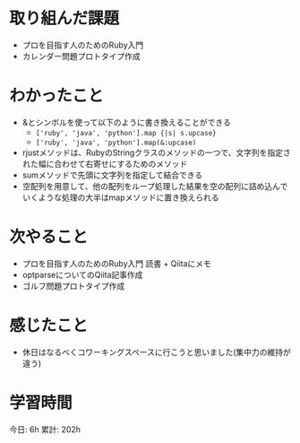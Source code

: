 # 取り組んだ課題 
+ プロを目指す人のためのRuby入門
+ カレンダー問題プロトタイプ作成
# わかったこと   
+ &とシンボルを使って以下のように書き換えることができる
    + `['ruby', 'java', 'python'].map {|s| s.upcase}`
    + `['ruby', 'java', 'python'].map(&:upcase)`
+ rjustメソッドは、RubyのStringクラスのメソッドの一つで、文字列を指定された幅に合わせて右寄せにするためのメソッド
+ sumメソッドで先頭に文字列を指定して結合できる
+ 空配列を用意して、他の配列をループ処理した結果を空の配列に詰め込んでいくような処理の大半はmapメソッドに置き換えられる
# 次やること
+ プロを目指す人のためのRuby入門 読書 + Qiitaにメモ
+ optparseについてのQiita記事作成
+ ゴルフ問題プロトタイプ作成
# 感じたこと
+ 休日はなるべくコワーキングスペースに行こうと思いました(集中力の維持が違う)
# 学習時間  
今日: 6h 
累計: 202h 

